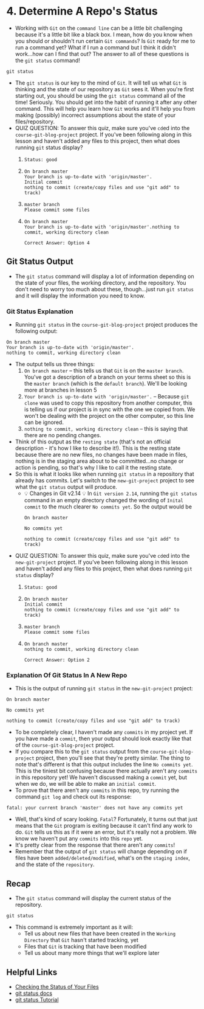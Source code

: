 # 4. Determine A Repo's Status
- Working with `Git` on the `command line` can be a little bit challenging because it's a little bit like a black box. I mean, how do you know when you should or shouldn't run certain `Git commands`? Is `Git` ready for me to run a command yet? What if I run a command but I think it didn't work...how can I find that out? The answer to all of these questions is the `git status` command!
```
git status
```
- The `git status` is our key to the mind of `Git`. It will tell us what `Git` is thinking and the state of our repository as `Git` sees it. When you're first starting out, you should be using the `git status` command all of the time! Seriously. You should get into the habit of running it after any other command. This will help you learn how `Git` works and it'll help you from making (possibly) incorrect assumptions about the state of your files/repository.
- QUIZ QUESTION: To answer this quiz, make sure you've `cd`ed into the `course-git-blog-project` project. If you've been following along in this lesson and haven't added any files to this project, then what does running `git` status display?
  1. ```
     Status: good
     ```
  2. ```
     On branch master
     Your branch is up-to-date with 'origin/master'.
     Initial commit
     nothing to commit (create/copy files and use "git add" to track)
     ```
  3. ```
     master branch
     Please commit some files
     ```
  4. ```
     On branch master
     Your branch is up-to-date with 'origin/master'.nothing to commit, working directory clean
     ```
     ```
     Correct Answer: Option 4
     ```

## Git Status Output
- The `git status` command will display a lot of information depending on the state of your files, the working directory, and the repository. You don't need to worry too much about these, though...just run `git status` and it will display the information you need to know.

### Git Status Explanation
- Running `git status` in the `course-git-blog-project` project produces the following output:
```
On branch master
Your branch is up-to-date with 'origin/master'.
nothing to commit, working directory clean
```
- The output tells us three things:
  1. `On branch master` – this tells us that `Git` is on the `master branch`. You've got a description of a branch on your terms sheet so this is the `master branch` (which is the `default branch`). We'll be looking more at branches in lesson 5
  2. `Your branch is up-to-date with 'origin/master'.` – Because `git clone` was used to copy this repository from another computer, this is telling us if our project is in sync with the one we copied from. We won't be dealing with the project on the other computer, so this line can be ignored.
  3. `nothing to commit, working directory clean` – this is saying that there are no pending changes.
- Think of this output as the `resting state` (that's not an official description - it's how I like to describe it!). This is the resting state because there are no new files, no changes have been made in files, nothing is in the staging area about to be committed...no change or action is pending, so that's why I like to call it the resting state.
- So this is what it looks like when running `git status` in a repository that already has commits. Let's switch to the `new-git-project` project to see what the `git status` output will produce.
  - 💡 Changes in Git v2.14 💡
    In `Git version 2.14`, running the `git status` command in an empty directory changed the wording of `Inital commit` to the much clearer `No commits yet`. So the output would be
    ```
    On branch master

    No commits yet

    nothing to commit (create/copy files and use "git add" to track)
    ```
- QUIZ QUESTION: To answer this quiz, make sure you've `cd`ed into the `new-git-project` project. If you've been following along in this lesson and haven't added any files to this project, then what does running `git status` display?
  1. ```
     Status: good
     ```
  2. ```
     On branch master
     Initial commit
     nothing to commit (create/copy files and use "git add" to track)
     ```
  3. ```
     master branch
     Please commit some files
     ```
  4. ```
     On branch master
     nothing to commit, working directory clean
     ```
     ```
     Correct Answer: Option 2
     ```

### Explanation Of Git Status In A New Repo
- This is the output of running `git status` in the `new-git-project` project:
```
On branch master

No commits yet

nothing to commit (create/copy files and use "git add" to track)
```
- To be completely clear, I haven't made any `commits` in my project yet. If you have made a `commit`, then your output should look exactly like that of the `course-git-blog-project` project.
- If you compare this to the `git status` output from the `course-git-blog-project` project, then you'll see that they're pretty similar. The thing to note that's different is that this output includes the line `No commits yet`. This is the tiniest bit confusing because there actually aren't any `commits` in this repository yet! We haven't discussed making a `commit` yet, but when we do, we will be able to make an `initial commit`.
- To prove that there aren't any `commits` in this repo, try running the command `git log` and check out its response:
```
fatal: your current branch 'master' does not have any commits yet
```
  - Well, that's kind of scary looking. `Fatal`? Fortunately, it turns out that just means that the `Git` program is exiting because it can't find any work to do. `Git` tells us this as if it were an error, but it's really not a problem. We know we haven't put any `commits` into this `repo` yet.
  - It's pretty clear from the response that there aren't any `commits`!
- Remember that the output of `git status` will change depending on if files have been `added/deleted/modified`, what's on the `staging index`, and the state of the `repository`.

## Recap
- The `git status` command will display the current status of the repository.
```
git status
```
- This command is extremely important as it will:
  - Tell us about new files that have been created in the `Working Directory` that `Git` hasn't started tracking, yet
  - Files that `Git` is tracking that have been modified
  - Tell us about many more things that we'll explore later

## Helpful Links
- [Checking the Status of Your Files](https://git-scm.com/book/en/v2/Git-Basics-Recording-Changes-to-the-Repository#Checking-the-Status-of-Your-Files)
- [git status docs](https://git-scm.com/docs/git-status)
- [git status Tutorial](https://www.atlassian.com/git/tutorials/inspecting-a-repository/git-status)